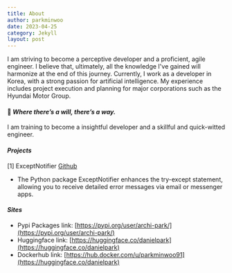 ```yaml
---
title: About
author: parkminwoo
date: 2023-04-25
category: Jekyll
layout: post
---
```


I am striving to become a perceptive developer and a proficient, agile engineer. I believe that, ultimately, all the knowledge I've gained will harmonize at the end of this journey. Currently, I work as a developer in Korea, with a strong passion for artificial intelligence. My experience includes project execution and planning for major corporations such as the Hyundai Motor Group.


#### :star2: *Where there’s a will, there’s a way.*
I am training to become a insightful developer and a skillful and quick-witted engineer. <br>



#### *Projects*
  [1] ExceptNotifier [Github](https://github.com/dsdanielpark/ExceptNotifier)
  - The Python package ExceptNotifier enhances the try-except statement, allowing you to receive detailed error messages via email or messenger apps.
  

 
#### *Sites*
- Pypi Packages link: [https://pypi.org/user/archi-park/](https://pypi.org/user/archi-park/)
- Huggingface  link: [https://huggingface.co/danielpark](https://huggingface.co/danielpark)
- Dockerhub link: [https://hub.docker.com/u/parkminwoo91](https://huggingface.co/danielpark)
